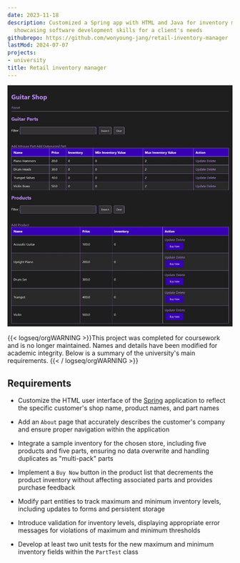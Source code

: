 ```yaml
---
date: 2023-11-18
description: Customized a Spring app with HTML and Java for inventory management,
  showcasing software development skills for a client's needs
githubrepo: https://github.com/wonyoung-jang/retail-inventory-manager
lastMod: 2024-07-07
projects:
- university
title: Retail inventory manager
---
```

![🖼 retail-inventory.webp](/assets/retail-inventory.webp)

{{< logseq/orgWARNING >}}This project was completed for coursework and is no longer maintained. Names and details have been modified for academic integrity. Below is a summary of the university's main requirements.
{{< / logseq/orgWARNING >}}

## Requirements

  + Customize the HTML user interface of the [Spring](https://spring.io/projects/spring-framework) application to reflect the specific customer's shop name, product names, and part names

  + Add an `About` page that accurately describes the customer's company and ensure proper navigation within the application

  + Integrate a sample inventory for the chosen store, including five products and five parts, ensuring no data overwrite and handling duplicates as "multi-pack" parts

  + Implement a `Buy Now` button in the product list that decrements the product inventory without affecting associated parts and provides purchase feedback

  + Modify part entities to track maximum and minimum inventory levels, including updates to forms and persistent storage

  + Introduce validation for inventory levels, displaying appropriate error messages for violations of maximum and minimum thresholds

  + Develop at least two unit tests for the new maximum and minimum inventory fields within the `PartTest` class
